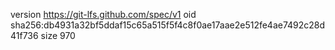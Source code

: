 version https://git-lfs.github.com/spec/v1
oid sha256:db4931a32bf5ddaf15c65a515f5f4c8f0ae17aae2e512fe4ae7492c28d41f736
size 970
